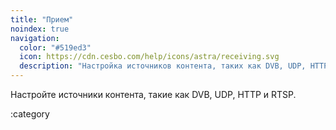 ```yaml
---
title: "Прием"
noindex: true
navigation:
  color: "#519ed3"
  icon: https://cdn.cesbo.com/help/icons/astra/receiving.svg
  description: "Настройка источников контента, таких как DVB, UDP, HTTP и RTSP."
---
```


Настройте источники контента, такие как DVB, UDP, HTTP и RTSP.

:category
